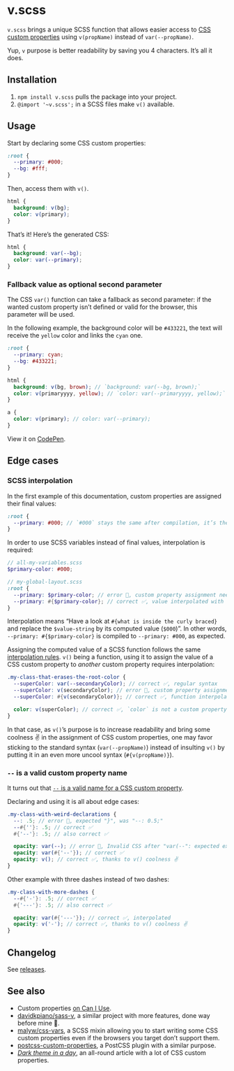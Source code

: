 
# v.scss

`v.scss` brings a unique SCSS function that allows easier access to [CSS custom properties](https://developer.mozilla.org/en-US/docs/Web/CSS/var) using `v(propName)` instead of `var(--propName)`.

Yup, `v` purpose is better readability by saving you 4 characters. It’s all it does.

## Installation

1. `npm install v.scss` pulls the package into your project.
2. `@import '~v.scss';` in a SCSS files make `v()` available.

## Usage

Start by declaring some CSS custom properties:
```css
:root {
  --primary: #000;
  --bg: #fff;
}
```
Then, access them with `v()`.
```scss
html {
  background: v(bg);
  color: v(primary);
}
```
That’s it! Here’s the generated CSS:

```css
html {
  background: var(--bg);
  color: var(--primary);
}
```

### Fallback value as optional second parameter

The CSS `var()` function can take a fallback as second parameter: if the wanted custom property isn’t defined or valid for the browser, this parameter will be used.

In the following example, the background color will be `#433221`, the text will receive the `yellow` color and links the `cyan` one.
```scss
:root {
  --primary: cyan;
  --bg: #433221;
}

html {
  background: v(bg, brown); // `background: var(--bg, brown);`
  color: v(primaryyyy, yellow); // `color: var(--primaryyyy, yellow);`
}

a {
  color: v(primary); // color: var(--primary);
}
```
View it on [CodePen](https://codepen.io/meduzen/pen/YRyEPe).

## Edge cases

### SCSS interpolation

In the first example of this documentation, custom properties are assigned their final values:
```scss
:root {
  --primary: #000; // `#000` stays the same after compilation, it’s the final value
}
```

In order to use SCSS variables instead of final values, interpolation is required:
```scss
// all-my-variables.scss
$primary-color: #000;

// my-global-layout.scss
:root {
  --primary: $primary-color; // error 🚫, custom property assignment needs interpolation
  --primary: #{$primary-color}; // correct ✅, value interpolated with `#{}`
}
```
Interpolation means “Have a look at `#{what is inside the curly braced}` and replace the `$value-string` by its computed value (`$000`)”. In other words, `--primary: #{$primary-color}` is compiled to `--primary: #000`, as expected.

Assigning the computed value of a SCSS function follows the same [interpolation rules](https://github.com/sass/sass/issues/2516). `v()` being a function, using it to assign the value of a CSS custom property to _another_ custom property requires interpolation:
```scss
.my-class-that-erases-the-root-color {
  --superColor: var(--secondaryColor); // correct ✅, regular syntax
  --superColor: v(secondaryColor); // error 🚫, custom property assignment needs interpolation
  --superColor: #{v(secondaryColor)}; // correct ✅, function interpolated with `#{}`

  color: v(superColor); // correct ✅, `color` is not a custom property
}
```

In that case, as `v()`’s purpose is to increase readability and bring some coolness ✌️ in the assignment of CSS custom properties, one may favor sticking to the standard syntax (`var(--propName)`) instead of insulting `v()` by putting it in an even more uncool syntax (`#{v(propName)}`).

### `--` is a valid custom property name

It turns out that [`--` is a valid name for a CSS custom property](https://twitter.com/alexzaworski/status/1127688935541338112).

Declaring and using it is all about edge cases:
```scss
.my-class-with-weird-declarations {
  --: .5; // error 🚫, expected "}", was "--: 0.5;"
  --#{''}: .5; // correct ✅
  #{'--'}: .5; // also correct ✅

  opacity: var(--); // error 🚫, Invalid CSS after "var(--": expected expression (e.g. 1px, bold), was ");"
  opacity: var(#{'--'}); // correct ✅
  opacity: v(); // correct ✅, thanks to v() coolness ✌️
}
```

Other example with three dashes instead of two dashes:
```scss
.my-class-with-more-dashes {
  --#{'-'}: .5; // correct ✅
  #{'---'}: .5; // also correct ✅

  opacity: var(#{'---'}); // correct ✅, interpolated
  opacity: v('-'); // correct ✅, thanks to v() coolness ✌️
}
```

## Changelog

See [releases](https://github.com/meduzen/v-helper/releases).

## See also

- Custom properties [on Can I Use](https://caniuse.com/#feat=css-variables).
- [davidkpiano/sass-v](https://github.com/davidkpiano/sass-v), a similar project with more features, done way before mine 🤭.
- [malyw/css-vars](https://github.com/malyw/css-vars), a SCSS mixin allowing you to start writing some CSS custom properties even if the browsers you target don’t support them.
- [postcss-custom-properties](https://github.com/postcss/postcss-custom-properties), a PostCSS plugin with a similar purpose.
- [_Dark theme in a day_](https://medium.com/@mwichary/dark-theme-in-a-day-3518dde2955a), an all-round article with a lot of CSS custom properties.
